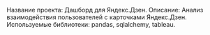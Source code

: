 Название проекта: Дашборд для Яндекс.Дзен.
Описание: Анализ взаимодействия пользователей с карточками Яндекс.Дзен.
Используемые библиотеки: pandas, sqlalchemy, tableau.
